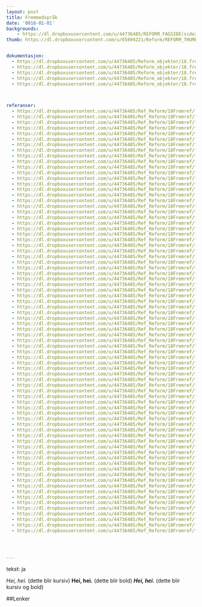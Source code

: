 ```yaml
---
layout: post
title: Fremmedspråk
date: '0018-01-01'
backgrounds:
    - https://dl.dropboxusercontent.com/u/44736485/REFORM_FAGSIDE(side2)/18.Fremmedspraak2m.jpg
thumb: https://dl.dropboxusercontent.com/u/65894221/Reform/REFORM_THUMBNAILS/18.Fremmedspraak.jpg


dokumentasjon:
  - https://dl.dropboxusercontent.com/u/44736485/Reform_objekter/18.frem1.jpg
  - https://dl.dropboxusercontent.com/u/44736485/Reform_objekter/18.frem2.jpg
  - https://dl.dropboxusercontent.com/u/44736485/Reform_objekter/18.frem3.jpg
  - https://dl.dropboxusercontent.com/u/44736485/Reform_objekter/18.frem4.jpg
  - https://dl.dropboxusercontent.com/u/44736485/Reform_objekter/18.frem5.jpg
  


referanser:
  - https://dl.dropboxusercontent.com/u/44736485/Ref_Reform/18Fremref/fremref01.jpg
  - https://dl.dropboxusercontent.com/u/44736485/Ref_Reform/18Fremref/fremref02.jpg
  - https://dl.dropboxusercontent.com/u/44736485/Ref_Reform/18Fremref/fremref03.jpg
  - https://dl.dropboxusercontent.com/u/44736485/Ref_Reform/18Fremref/fremref04.jpg
  - https://dl.dropboxusercontent.com/u/44736485/Ref_Reform/18Fremref/fremref04b.jpg
  - https://dl.dropboxusercontent.com/u/44736485/Ref_Reform/18Fremref/fremref05.jpg
  - https://dl.dropboxusercontent.com/u/44736485/Ref_Reform/18Fremref/fremref06.jpg
  - https://dl.dropboxusercontent.com/u/44736485/Ref_Reform/18Fremref/fremref06b.jpg
  - https://dl.dropboxusercontent.com/u/44736485/Ref_Reform/18Fremref/fremref07.jpg
  - https://dl.dropboxusercontent.com/u/44736485/Ref_Reform/18Fremref/fremref08.jpg
  - https://dl.dropboxusercontent.com/u/44736485/Ref_Reform/18Fremref/fremref09.jpg
  - https://dl.dropboxusercontent.com/u/44736485/Ref_Reform/18Fremref/fremref10.jpg
  - https://dl.dropboxusercontent.com/u/44736485/Ref_Reform/18Fremref/fremref11.jpg
  - https://dl.dropboxusercontent.com/u/44736485/Ref_Reform/18Fremref/fremref11b.jpg
  - https://dl.dropboxusercontent.com/u/44736485/Ref_Reform/18Fremref/fremref11c.jpg
  - https://dl.dropboxusercontent.com/u/44736485/Ref_Reform/18Fremref/fremref11d.jpg
  - https://dl.dropboxusercontent.com/u/44736485/Ref_Reform/18Fremref/fremref12.jpg
  - https://dl.dropboxusercontent.com/u/44736485/Ref_Reform/18Fremref/fremref13.jpg
  - https://dl.dropboxusercontent.com/u/44736485/Ref_Reform/18Fremref/fremref14.jpg
  - https://dl.dropboxusercontent.com/u/44736485/Ref_Reform/18Fremref/fremref14b.jpg
  - https://dl.dropboxusercontent.com/u/44736485/Ref_Reform/18Fremref/fremref15.jpg
  - https://dl.dropboxusercontent.com/u/44736485/Ref_Reform/18Fremref/fremref16.jpg
  - https://dl.dropboxusercontent.com/u/44736485/Ref_Reform/18Fremref/fremref16b.jpg
  - https://dl.dropboxusercontent.com/u/44736485/Ref_Reform/18Fremref/fremref17.jpg
  - https://dl.dropboxusercontent.com/u/44736485/Ref_Reform/18Fremref/fremref18.jpg
  - https://dl.dropboxusercontent.com/u/44736485/Ref_Reform/18Fremref/fremref18b.jpg
  - https://dl.dropboxusercontent.com/u/44736485/Ref_Reform/18Fremref/fremref19.jpg
  - https://dl.dropboxusercontent.com/u/44736485/Ref_Reform/18Fremref/fremref20.jpg
  - https://dl.dropboxusercontent.com/u/44736485/Ref_Reform/18Fremref/fremref21.jpg
  - https://dl.dropboxusercontent.com/u/44736485/Ref_Reform/18Fremref/fremref21b.jpg
  - https://dl.dropboxusercontent.com/u/44736485/Ref_Reform/18Fremref/fremref22.jpg
  - https://dl.dropboxusercontent.com/u/44736485/Ref_Reform/18Fremref/fremref23.jpg
  - https://dl.dropboxusercontent.com/u/44736485/Ref_Reform/18Fremref/fremref24.jpg
  - https://dl.dropboxusercontent.com/u/44736485/Ref_Reform/18Fremref/fremref25.jpg
  - https://dl.dropboxusercontent.com/u/44736485/Ref_Reform/18Fremref/fremref26.jpg
  - https://dl.dropboxusercontent.com/u/44736485/Ref_Reform/18Fremref/fremref27.jpg
  - https://dl.dropboxusercontent.com/u/44736485/Ref_Reform/18Fremref/fremref28.jpg
  - https://dl.dropboxusercontent.com/u/44736485/Ref_Reform/18Fremref/fremref28b.jpg
  - https://dl.dropboxusercontent.com/u/44736485/Ref_Reform/18Fremref/fremref29.jpg
  - https://dl.dropboxusercontent.com/u/44736485/Ref_Reform/18Fremref/fremref30.jpg
  - https://dl.dropboxusercontent.com/u/44736485/Ref_Reform/18Fremref/fremref31.jpg
  - https://dl.dropboxusercontent.com/u/44736485/Ref_Reform/18Fremref/fremref32.jpg
  - https://dl.dropboxusercontent.com/u/44736485/Ref_Reform/18Fremref/fremref34.jpg
  - https://dl.dropboxusercontent.com/u/44736485/Ref_Reform/18Fremref/fremref34b.jpg
  - https://dl.dropboxusercontent.com/u/44736485/Ref_Reform/18Fremref/fremref35.jpg
  - https://dl.dropboxusercontent.com/u/44736485/Ref_Reform/18Fremref/fremref35b.jpg
  - https://dl.dropboxusercontent.com/u/44736485/Ref_Reform/18Fremref/fremref36.jpg
  - https://dl.dropboxusercontent.com/u/44736485/Ref_Reform/18Fremref/fremref36b.jpg
  - https://dl.dropboxusercontent.com/u/44736485/Ref_Reform/18Fremref/fremref37.jpg
  - https://dl.dropboxusercontent.com/u/44736485/Ref_Reform/18Fremref/fremref38.jpg
  - https://dl.dropboxusercontent.com/u/44736485/Ref_Reform/18Fremref/fremref39.jpg
  - https://dl.dropboxusercontent.com/u/44736485/Ref_Reform/18Fremref/fremref39b.jpg
  - https://dl.dropboxusercontent.com/u/44736485/Ref_Reform/18Fremref/fremref39c.jpg
  - https://dl.dropboxusercontent.com/u/44736485/Ref_Reform/18Fremref/fremref40.jpg
  - https://dl.dropboxusercontent.com/u/44736485/Ref_Reform/18Fremref/fremref41.jpg
  - https://dl.dropboxusercontent.com/u/44736485/Ref_Reform/18Fremref/fremref42.jpg
  - https://dl.dropboxusercontent.com/u/44736485/Ref_Reform/18Fremref/fremref43.jpg
  - https://dl.dropboxusercontent.com/u/44736485/Ref_Reform/18Fremref/fremref44.jpg
  - https://dl.dropboxusercontent.com/u/44736485/Ref_Reform/18Fremref/fremref45.jpg
  - https://dl.dropboxusercontent.com/u/44736485/Ref_Reform/18Fremref/fremref46.jpg
  - https://dl.dropboxusercontent.com/u/44736485/Ref_Reform/18Fremref/fremref47.jpg
  - https://dl.dropboxusercontent.com/u/44736485/Ref_Reform/18Fremref/fremref48.jpg
  - https://dl.dropboxusercontent.com/u/44736485/Ref_Reform/18Fremref/fremref49.jpg
  - https://dl.dropboxusercontent.com/u/44736485/Ref_Reform/18Fremref/fremref50.jpg
  - https://dl.dropboxusercontent.com/u/44736485/Ref_Reform/18Fremref/fremref50b.jpg
  - https://dl.dropboxusercontent.com/u/44736485/Ref_Reform/18Fremref/fremref50c.jpg
  - https://dl.dropboxusercontent.com/u/44736485/Ref_Reform/18Fremref/fremref51.jpg
  - https://dl.dropboxusercontent.com/u/44736485/Ref_Reform/18Fremref/fremref52.jpg
  - https://dl.dropboxusercontent.com/u/44736485/Ref_Reform/18Fremref/fremref53.jpg
  - https://dl.dropboxusercontent.com/u/44736485/Ref_Reform/18Fremref/fremref54.jpg
  - https://dl.dropboxusercontent.com/u/44736485/Ref_Reform/18Fremref/fremref54b.jpg
  - https://dl.dropboxusercontent.com/u/44736485/Ref_Reform/18Fremref/fremref54c.jpg
  - https://dl.dropboxusercontent.com/u/44736485/Ref_Reform/18Fremref/fremref54d.jpg
  - https://dl.dropboxusercontent.com/u/44736485/Ref_Reform/18Fremref/fremref54e.jpg
  - https://dl.dropboxusercontent.com/u/44736485/Ref_Reform/18Fremref/fremref54f.jpg
  - https://dl.dropboxusercontent.com/u/44736485/Ref_Reform/18Fremref/fremref55.jpg
  



---
```

tekst: ja

*Hei, hei.* (dette blir kursiv)
**Hei, hei.** (dette blir bold)
***Hei, hei.*** (dette blir kursiv og bold)

##Lenker
